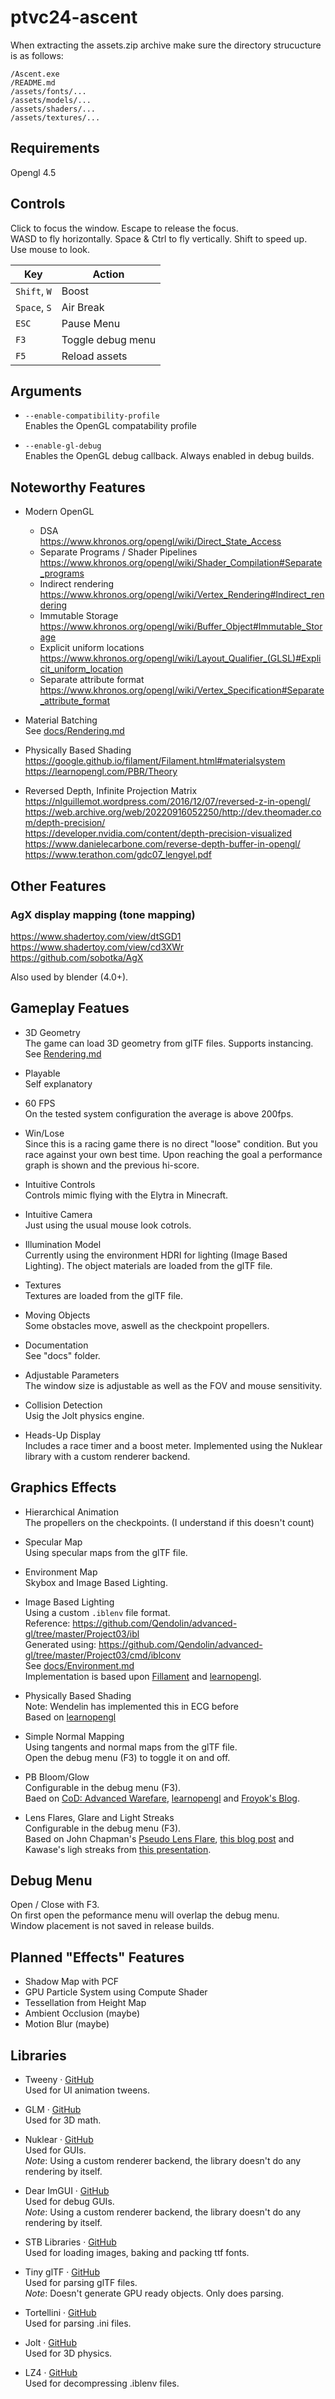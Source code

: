 # ptvc24-ascent

When extracting the assets.zip archive make sure the directory strucucture is as follows:

```
/Ascent.exe
/README.md
/assets/fonts/...
/assets/models/...
/assets/shaders/...
/assets/textures/...
```

## Requirements

Opengl 4.5

## Controls

Click to focus the window. Escape to release the focus.  
WASD to fly horizontally. Space & Ctrl to fly vertically. Shift to speed up.  
Use mouse to look.  

| Key          | Action            |
| ------------ | ----------------- |
| `Shift`, `W` | Boost             |
| `Space`, `S` | Air Break         |
| `ESC`        | Pause Menu        |
| `F3`         | Toggle debug menu |
| `F5`         | Reload assets     |

## Arguments
- `--enable-compatibility-profile`  
Enables the OpenGL compatability profile

- `--enable-gl-debug`  
Enables the OpenGL debug callback. Always enabled in debug builds.

## Noteworthy Features

- Modern OpenGL  
  - DSA  
  https://www.khronos.org/opengl/wiki/Direct_State_Access
  - Separate Programs / Shader Pipelines  
  https://www.khronos.org/opengl/wiki/Shader_Compilation#Separate_programs
  - Indirect rendering  
  https://www.khronos.org/opengl/wiki/Vertex_Rendering#Indirect_rendering
  - Immutable Storage  
  https://www.khronos.org/opengl/wiki/Buffer_Object#Immutable_Storage  
  - Explicit uniform locations  
  https://www.khronos.org/opengl/wiki/Layout_Qualifier_(GLSL)#Explicit_uniform_location
  - Separate attribute format  
  https://www.khronos.org/opengl/wiki/Vertex_Specification#Separate_attribute_format

- Material Batching  
See [docs/Rendering.md](./docs/Rendering.md)

- Physically Based Shading  
https://google.github.io/filament/Filament.html#materialsystem  
https://learnopengl.com/PBR/Theory

- Reversed Depth, Infinite Projection Matrix  
https://nlguillemot.wordpress.com/2016/12/07/reversed-z-in-opengl/  
https://web.archive.org/web/20220916052250/http://dev.theomader.com/depth-precision/  
https://developer.nvidia.com/content/depth-precision-visualized  
https://www.danielecarbone.com/reverse-depth-buffer-in-opengl/  
https://www.terathon.com/gdc07_lengyel.pdf

## Other Features

### AgX display mapping (tone mapping)
https://www.shadertoy.com/view/dtSGD1  
https://www.shadertoy.com/view/cd3XWr  
https://github.com/sobotka/AgX  

Also used by blender (4.0+).

## Gameplay Featues

- 3D Geometry  
The game can load 3D geometry from glTF files.
Supports instancing.
See [Rendering.md](Rendering.md)

- Playable  
Self explanatory

- 60 FPS  
On the tested system configuration the average is above 200fps.

- Win/Lose  
Since this is a racing game there is no direct "loose" condition.
But you race against your own best time.
Upon reaching the goal a performance graph is shown and the previous hi-score.

- Intuitive Controls  
Controls mimic flying with the Elytra in Minecraft.

- Intuitive Camera  
Just using the usual mouse look cotrols.

- Illumination Model  
Currently using the environment HDRI for lighting (Image Based Lighting).
The object materials are loaded from the glTF file.

- Textures  
Textures are loaded from the glTF file.

- Moving Objects  
Some obstacles move, aswell as the checkpoint propellers.

- Documentation  
See "docs" folder.

- Adjustable Parameters  
The window size is adjustable as well as the FOV and mouse sensitivity.

- Collision Detection  
Usig the Jolt physics engine.

- Heads-Up Display  
Includes a race timer and a boost meter.
Implemented using the Nuklear library with a custom renderer backend.

## Graphics Effects

- Hierarchical Animation  
The propellers on the checkpoints. (I understand if this doesn't count)

- Specular Map  
Using specular maps from the glTF file.

- Environment Map  
Skybox and Image Based Lighting.

- Image Based Lighting  
Using a custom `.iblenv` file format.  
Reference: https://github.com/Qendolin/advanced-gl/tree/master/Project03/ibl  
Generated using: https://github.com/Qendolin/advanced-gl/tree/master/Project03/cmd/iblconv  
See [docs/Environment.md](./docs/Environment.md)  
Implementation is based upon
[Fillament](https://google.github.io/filament/Filament.html)
and [learnopengl](https://learnopengl.com/PBR/IBL/Diffuse-irradiance).

- Physically Based Shading  
Note: Wendelin has implemented this in ECG before  
Based on [learnopengl](https://learnopengl.com/PBR/Theory)

- Simple Normal Mapping  
Using tangents and normal maps from the glTF file.  
Open the debug menu (F3) to toggle it on and off.

- PB Bloom/Glow  
Configurable in the debug menu (F3).  
Baed on [CoD: Advanced Warefare](https://www.iryoku.com/next-generation-post-processing-in-call-of-duty-advanced-warfare/), [learnopengl](https://learnopengl.com/Guest-Articles/2022/Phys.-Based-Bloom) and [Froyok's Blog](https://www.froyok.fr/blog/2021-12-ue4-custom-bloom/).

- Lens Flares, Glare and Light Streaks   
Configurable in the debug menu (F3).  
Based on John Chapman's [Pseudo Lens Flare](https://john-chapman-graphics.blogspot.com/2013/02/pseudo-lens-flare.html),
[this blog post](https://www.rastergrid.com/blog/2010/09/efficient-gaussian-blur-with-linear-sampling/) and Kawase's ligh streaks from [this presentation](https://www.chrisoat.com/papers/Oat-ScenePostprocessing.pdf).

## Debug Menu
Open / Close with F3.  
On first open the peformance menu will overlap the debug menu.  
Window placement is not saved in release builds.  

## Planned "Effects" Features

- Shadow Map with PCF
- GPU Particle System using Compute Shader
- Tessellation from Height Map
- Ambient Occlusion (maybe)
- Motion Blur (maybe)

## Libraries

- Tweeny · [GitHub](https://github.com/mobius3/tweeny)  
  Used for UI animation tweens.

- GLM · [GitHub](https://github.com/g-truc/glm)  
  Used for 3D math.

- Nuklear · [GitHub](https://github.com/Immediate-Mode-UI/Nuklear)  
  Used for GUIs.  
  *Note*: Using a custom renderer backend, the library doesn't do any rendering by itself.

- Dear ImGUI · [GitHub](https://github.com/ocornut/imgui)  
  Used for debug GUIs.  
  *Note*: Using a custom renderer backend, the library doesn't do any rendering by itself.

- STB Libraries · [GitHub](https://github.com/nothings/stb)  
  Used for loading images, baking and packing ttf fonts.

- Tiny glTF · [GitHub](https://github.com/syoyo/tinygltf)  
  Used for parsing glTF files.  
  *Note*: Doesn't generate GPU ready objects. Only does parsing.

- Tortellini · [GitHub](https://github.com/Qix-/tortellini)  
  Used for parsing .ini files.

- Jolt · [GitHub](https://github.com/jrouwe/JoltPhysics)  
  Used for 3D physics.

- LZ4 · [GitHub](https://github.com/lz4/lz4)  
  Used for decompressing .iblenv files.


